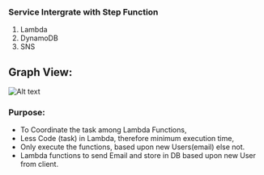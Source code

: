 ### Service Intergrate with Step Function
1. Lambda
2. DynamoDB
3. SNS

## Graph View:
![Alt text](https://project-image-bucket.s3.ap-south-1.amazonaws.com/stepfunctions_graph.png "Optional title")

### Purpose:

- To Coordinate the task among Lambda Functions,
- Less Code (task) in Lambda, therefore minimum execution time,
- Only execute the functions, based upon new Users(email) else not.
- Lambda functions to send Email and store in DB based upon new User from client.
